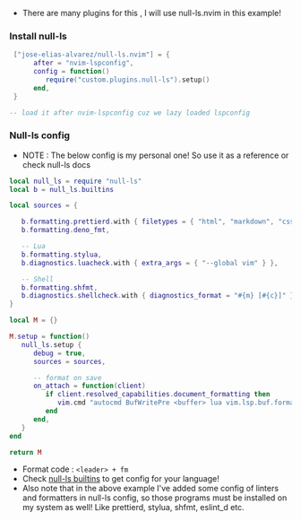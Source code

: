 - There are many plugins for this , I will use null-ls.nvim in this example!

### Install null-ls

```lua
 ["jose-elias-alvarez/null-ls.nvim"] = {
      after = "nvim-lspconfig",
      config = function()
         require("custom.plugins.null-ls").setup()
      end,
 }

-- load it after nvim-lspconfig cuz we lazy loaded lspconfig
```

### Null-ls config

- NOTE : The below config is my personal one! So use it as a reference or check null-ls docs

```lua
local null_ls = require "null-ls"
local b = null_ls.builtins

local sources = {

   b.formatting.prettierd.with { filetypes = { "html", "markdown", "css" } },
   b.formatting.deno_fmt,

   -- Lua
   b.formatting.stylua,
   b.diagnostics.luacheck.with { extra_args = { "--global vim" } },

   -- Shell
   b.formatting.shfmt,
   b.diagnostics.shellcheck.with { diagnostics_format = "#{m} [#{c}]" },
}

local M = {}

M.setup = function()
   null_ls.setup {
      debug = true,
      sources = sources,

      -- format on save
      on_attach = function(client)
         if client.resolved_capabilities.document_formatting then
            vim.cmd "autocmd BufWritePre <buffer> lua vim.lsp.buf.formatting_sync()"
         end
      end,
   }
end

return M
```

- Format code : `<leader> + fm`
- Check [null-ls builtins](https://github.com/jose-elias-alvarez/null-ls.nvim/blob/main/doc/BUILTINS.md) to get config for your language!
- Also note that in the above example I've added some config of linters and formatters in null-ls config, so those programs must be installed on my system as well! Like prettierd, stylua, shfmt, eslint_d etc.
